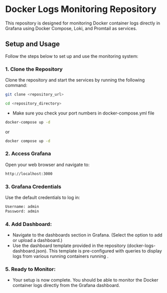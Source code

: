 # Docker Logs Monitoring Repository

This repository is designed for monitoring Docker container logs directly in Grafana using Docker Compose, Loki, and Promtail as services.

## Setup and Usage

Follow the steps below to set up and use the monitoring system:

### 1. Clone the Repository

Clone the repository and start the services by running the following command:

```bash
git clone <repository_url>
```
```bash
cd <repository_directory>
```
* Make sure you check your port numbers in docker-compose.yml file
```bash
docker-compose up -d
```
or 
```bash
docker compose up -d
```

### 2. Access Grafana
Open your web browser and navigate to:
```bash
http://localhost:3000
```
### 3. Grafana Credentials
Use the default credentials to log in:
```bash
Username: admin
Password: admin
```

### 4. Add Dashboard:
* Navigate to the dashboards section in Grafana.
(Select the option to add or upload a dashboard.)
* Use the dashboard template provided in the repository (docker-logs-dashboard.json). This template is pre-configured with queries to display logs from various running containers running .

### 5. Ready to Monitor:
* Your setup is now complete. You should be able to monitor the Docker container logs directly from the Grafana dashboard.
